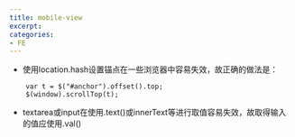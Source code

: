 ```yaml
---
title: mobile-view
excerpt: 
categories: 
- FE
---
```





* 使用location.hash设置锚点在一些浏览器中容易失效，故正确的做法是：
```
    var t = $("#anchor").offset().top; 
    $(window).scrollTop(t);
```
* textarea或input在使用.text()或innerText等进行取值容易失效，故取得输入的值应使用.val()
